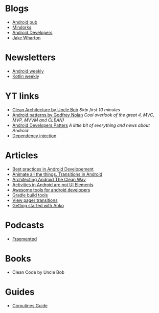 # Blogs
* [Android pub](https://android.jlelse.eu/)
* [Mindorks](https://mindorks.com/)
* [Android Developers](https://android-developers.googleblog.com/)
* [Jake Wharton](https://jakewharton.com/blog/)

# Newsletters
* [Android weekly](https://androidweekly.net/) 
* [Kotlin weekly](http://www.kotlinweekly.net/)

# YT links
* [Clean Architecture by Uncle Bob](https://www.youtube.com/watch?v=o_TH-Y78tt4) *Skip first 10 minutes*
* [Android patterns by Godfrey Nolan](https://www.youtube.com/watch?v=JV63czrUpbI&t=1440s) *Cool overlook of the great 4, MVC, MVP, MVVM and CLEAN)*
* [Android Developers Patters](https://www.youtube.com/watch?v=hi5R0gq9tdA&list=PLWz5rJ2EKKc-lJo_RGGXL2Psr8vVCTWjM) *A little bit of everything and news about Android*
* [Dependency injection](https://www.youtube.com/watch?v=cx6pCIbOqtI&feature=youtu.be)

# Articles
* [Best practices in Android Developement](https://blog.mindorks.com/android-development-best-practices-83c94b027fd3) 
* [Animate all the things. Transitions in Android](https://medium.com/@andkulikov/animate-all-the-things-transitions-in-android-914af5477d50)
* [Architecting Android The Clean Way](https://fernandocejas.com/2014/09/03/architecting-android-the-clean-way/)
* [Activities in Android are not UI Elements](https://www.techyourchance.com/activities-android/)
* [Awesome tools for android developers](https://medium.com/@naveentp/awesome-list-of-online-tools-for-android-developers-f40af8f46299)
* [Gradle build tools](https://medium.com/mindorks/introduction-to-android-build-system-for-beginners-cfafa1ab4104)
* [View pager transitions](https://medium.com/@BashaChris/the-android-viewpager-has-become-a-fairly-popular-component-among-android-apps-its-simple-6bca403b16d4)
* [Getting started with Anko](https://www.codementor.io/jessicathornsby/write-better-kotlin-getting-started-with-anko-for-android-ecwt3p6hz)

# Podcasts
* [Fragmented](http://fragmentedpodcast.com/) 

# Books
* Clean Code by Uncle Bob

# Guides
* [Coroutines Guide](https://github.com/Kotlin/kotlinx.coroutines/blob/master/coroutines-guide.md)

